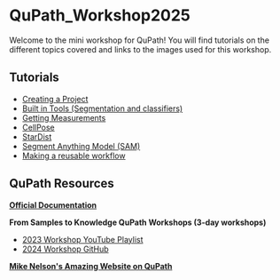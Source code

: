 # QuPath_Workshop2025
Welcome to the mini workshop for QuPath! You will find tutorials on the different topics covered and links to the images used for this workshop.

## Tutorials
- [Creating a Project](/Tutorials/Create_QuPath_project.md)
- [Built in Tools (Segmentation and classifiers)](/Tutorials/Builtin_Tools.md)
- [Getting Measurements](/Tutorials/Measurments.md)
- [CellPose](/Tutorials/CellPose.md)
- [StarDist](/Tutorials/StarDist.md)
- [Segment Anything Model (SAM)](/Tutorials/SAM.md)
- [Making a reusable workflow](/Tutorials/Workflows.md)

## QuPath Resources
[**Official Documentation**](https://qupath.readthedocs.io/en/stable/)

**From Samples to Knowledge QuPath Workshops (3-day workshops)**
- [2023 Workshop YouTube Playlist](https://www.youtube.com/playlist?list=PLlGXRBscPbCD_3JgAs807NJM1HzKcxueh)
- [2024 Workshop GitHub](https://github.com/saramcardle/FS2K)

[**Mike Nelson's Amazing Website on QuPath**](https://www.imagescientist.com/image-analysis)


